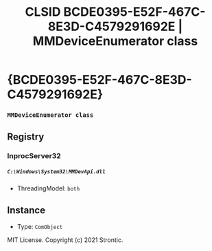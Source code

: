 ﻿---
title: "CLSID BCDE0395-E52F-467C-8E3D-C4579291692E | MMDeviceEnumerator class"
excerpt: What is COM-Object CLSID BCDE0395-E52F-467C-8E3D-C4579291692E?
---

# {BCDE0395-E52F-467C-8E3D-C4579291692E}

### `MMDeviceEnumerator class`

## Registry


### InprocServer32

##### `C:\Windows\System32\MMDevApi.dll`
* ThreadingModel: `both`

## Instance

* Type: `ComObject`

MIT License. Copyright (c) 2021 Strontic.


